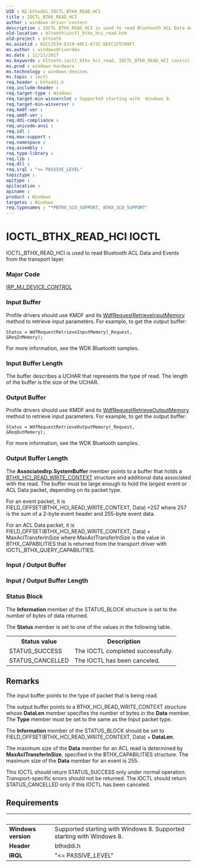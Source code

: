 ```yaml
---
UID : NI:bthxddi.IOCTL_BTHX_READ_HCI
title : IOCTL_BTHX_READ_HCI
author : windows-driver-content
description : IOCTL_BTHX_READ_HCI is used to read Bluetooth ACL Data and Events from the transport layer.
old-location : bltooth\ioctl_bthx_hci_read.htm
old-project : bltooth
ms.assetid : 02CC3534-D319-40C1-A73C-DEFC1F5709F7
ms.author : windowsdriverdev
ms.date : 12/21/2017
ms.keywords : bltooth.ioctl_bthx_hci_read, IOCTL_BTHX_READ_HCI control code [Bluetooth Devices], IOCTL_BTHX_READ_HCI, bthxddi/IOCTL_BTHX_READ_HCI, bltooth.ioctl_bthx_read_hci
ms.prod : windows-hardware
ms.technology : windows-devices
ms.topic : ioctl
req.header : bthxddi.h
req.include-header : 
req.target-type : Windows
req.target-min-winverclnt : Supported starting with  Windows 8.
req.target-min-winversvr : 
req.kmdf-ver : 
req.umdf-ver : 
req.ddi-compliance : 
req.unicode-ansi : 
req.idl : 
req.max-support : 
req.namespace : 
req.assembly : 
req.type-library : 
req.lib : 
req.dll : 
req.irql : "<= PASSIVE_LEVEL"
topictype : 
apitype : 
apilocation : 
apiname : 
product : Windows
targetos : Windows
req.typenames : "*PBTHX_SCO_SUPPORT, BTHX_SCO_SUPPORT"
---
```


# IOCTL_BTHX_READ_HCI IOCTL
IOCTL_BTHX_READ_HCI is used to read Bluetooth ACL Data and Events from the transport layer.

### Major Code
[IRP_MJ_DEVICE_CONTROL](xref:"https://docs.microsoft.com/en-us/windows-hardware/drivers/kernel/irp-mj-device-control")

### Input Buffer
Profile drivers should use KMDF and its <a href="..\wdfrequest\nf-wdfrequest-wdfrequestretrieveinputmemory.md">WdfRequestRetrieveInputMemory</a> method to retrieve input parameters.  For example, to get the output buffer:

<code>Status = WdfRequestRetrieveInputMemory(_Request, &amp;ReqInMemory);</code>

For more information, see the WDK Bluetooth samples.

### Input Buffer Length
The buffer describes a UCHAR that represents the type of read. The length of the buffer is the size of the UCHAR.

### Output Buffer
Profile drivers should use KMDF and its <a href="..\wdfrequest\nf-wdfrequest-wdfrequestretrieveoutputmemory.md">WdfRequestRetrieveOutputMemory</a> method to retrieve input parameters.  For example, to get the output buffer:

<code>Status = WdfRequestRetrieveOutputMemory(_Request, &amp;ReqOutMemory);</code>

For more information, see the WDK Bluetooth samples.

### Output Buffer Length
The 
       <b>AssociatedIrp.SystemBuffer</b> member points to a buffer that holds a <a href="..\bthxddi\ns-bthxddi-_bthx_hci_read_write_context.md">BTHX_HCI_READ_WRITE_CONTEXT</a> structure and additional data associated with the read. The  buffer must be large enough to hold the largest event or ACL Data packet, depending on its packet type.

For an event packet, it is FIELD_OFFSET(BTHX_HCI_READ_WRITE_CONTEXT, Data) +257 where 257 is the sum of a 2-byte event header and 255-byte event data.

For an ACL Data packet, it is FIELD_OFFSET(BTHX_HCI_READ_WRITE_CONTEXT, Data) + MaxAclTransferInSize where MaxAclTransferInSize is the value in BTHX_CAPABILITIES that is returned from the transport driver with IOCTL_BTHX_QUERY_CAPABILITIES.

### Input / Output Buffer
<text></text>

### Input / Output Buffer Length
<text></text>

### Status Block
The 
       <b>Information</b>  member of the STATUS_BLOCK structure is set to the number of bytes of data returned.

The 
      <b>Status</b> member is set to one of the values in the following table.
<table>
<tr>
<th>Status value</th>
<th>Description</th>
</tr>
<tr>
<td>
STATUS_SUCCESS

</td>
<td>
The IOCTL completed successfully.

</td>
</tr>
<tr>
<td>
STATUS_CANCELLED

</td>
<td>
The IOCTL has been canceled.

</td>
</tr>
</table>

## Remarks
The input buffer points to the type of packet that is being read.

The output buffer points to a BTHX_HCI_READ_WRITE_CONTEXT structure whose <b>DataLen</b> member specifies the number of bytes in the <b>Data</b> member. The <b>Type</b> member must be set to the same as the Input packet type.

The <b>Information</b> member of the STATUS_BLOCK should be set to FIELD_OFFSET(BTHX_HCI_READ_WRITE_CONTEXT, Data) + <b>DataLen</b>.

The maximum size of the <b>Data</b> member for an ACL read is determined by <b>MaxAclTransferInSize</b>, specified in the BTHX_CAPABILITIES structure.  The maximum size of the <b>Data</b> member for an event is 255.

This IOCTL should return STATUS_SUCCESS only under normal operation. Transport-specific errors should not be returned.  The IOCTL should return STATUS_CANCELLED only if this IOCTL has been canceled.

## Requirements
| &nbsp; | &nbsp; |
| ---- |:---- |
| **Windows version** | Supported starting with  Windows 8. Supported starting with  Windows 8. |
| **Header** | bthxddi.h |
| **IRQL** | "<= PASSIVE_LEVEL" |
